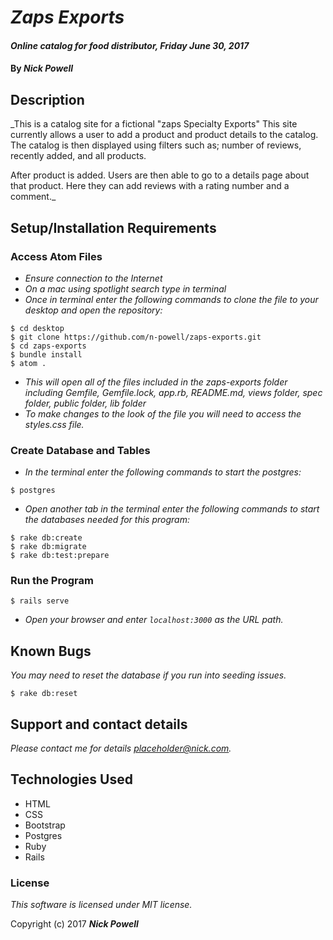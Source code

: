 # _Zaps Exports_

#### _Online catalog for food distributor, Friday June 30, 2017_

#### By _**Nick Powell**_

## Description

_This is a catalog site for a fictional "zaps Specialty Exports" This site currently allows a user to add a product and product details to the catalog. The catalog is then displayed using filters such as; number of reviews, recently added, and all products.

After product is added. Users are then able to go to a details page about that product. Here they can add reviews with a rating number and a comment._


## Setup/Installation Requirements

### Access Atom Files

* _Ensure connection to the Internet_
* _On a mac using spotlight search type in terminal_
* _Once in terminal enter the following commands to clone the file to your desktop and open the repository:_
```
$ cd desktop
$ git clone https://github.com/n-powell/zaps-exports.git
$ cd zaps-exports
$ bundle install
$ atom .
```
* _This will open all of the files included in the zaps-exports folder including Gemfile, Gemfile.lock, app.rb, README.md, views folder, spec folder, public folder, lib folder_
* _To make changes to the look of the file you will need to access the styles.css file._

### Create Database and Tables
* _In the terminal enter the following commands to start the postgres:_

```
$ postgres
```
* _Open another tab in the terminal enter the following commands to start the databases needed for this program:_

```
$ rake db:create
$ rake db:migrate
$ rake db:test:prepare
```

### Run the Program

```
$ rails serve
```
* _Open your browser and enter `localhost:3000` as the URL path._

## Known Bugs

_You may need to reset the database if you run into seeding issues._

```
$ rake db:reset
```


## Support and contact details

_Please contact me for details placeholder@nick.com._

## Technologies Used

* HTML
* CSS
* Bootstrap
* Postgres
* Ruby
* Rails

### License

*This software is licensed under MIT license.*

Copyright (c) 2017 **_Nick Powell_**

